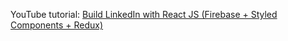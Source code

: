 YouTube tutorial: [Build LinkedIn with React JS (Firebase + Styled Components + Redux)](https://www.youtube.com/watch?v=xP3cxbDUtrc&list=PL-J2q3Ga50oMQa1JdSJxYoZELwOJAXExP&index=2)
